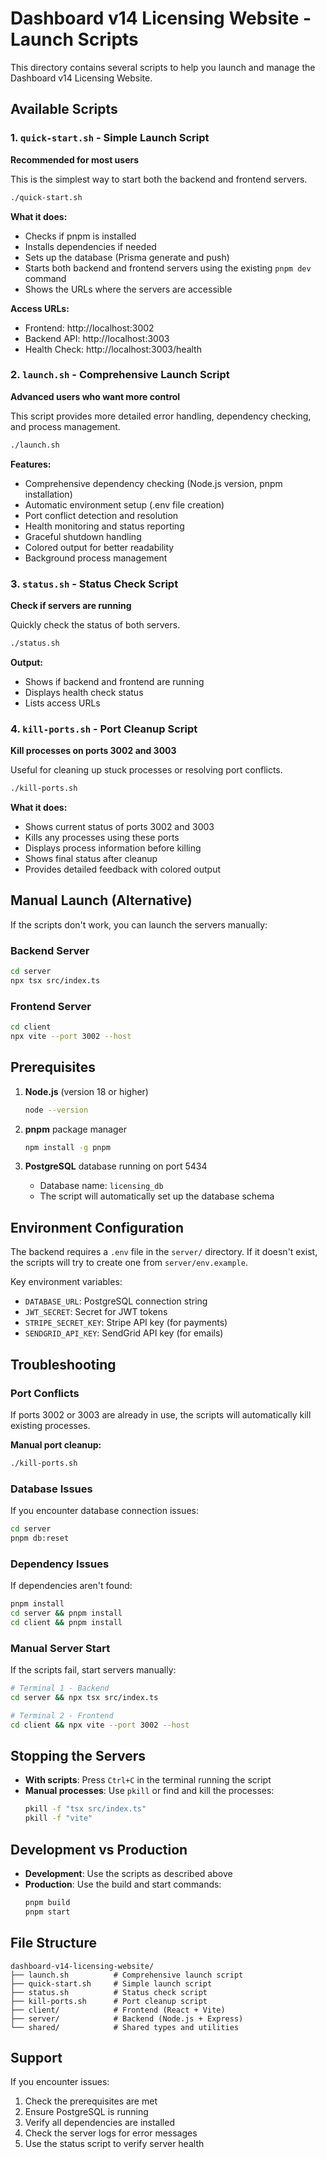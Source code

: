 # Dashboard v14 Licensing Website - Launch Scripts

This directory contains several scripts to help you launch and manage the Dashboard v14 Licensing Website.

## Available Scripts

### 1. `quick-start.sh` - Simple Launch Script
**Recommended for most users**

This is the simplest way to start both the backend and frontend servers.

```bash
./quick-start.sh
```

**What it does:**
- Checks if pnpm is installed
- Installs dependencies if needed
- Sets up the database (Prisma generate and push)
- Starts both backend and frontend servers using the existing `pnpm dev` command
- Shows the URLs where the servers are accessible

**Access URLs:**
- Frontend: http://localhost:3002
- Backend API: http://localhost:3003
- Health Check: http://localhost:3003/health

### 2. `launch.sh` - Comprehensive Launch Script
**Advanced users who want more control**

This script provides more detailed error handling, dependency checking, and process management.

```bash
./launch.sh
```

**Features:**
- Comprehensive dependency checking (Node.js version, pnpm installation)
- Automatic environment setup (.env file creation)
- Port conflict detection and resolution
- Health monitoring and status reporting
- Graceful shutdown handling
- Colored output for better readability
- Background process management

### 3. `status.sh` - Status Check Script
**Check if servers are running**

Quickly check the status of both servers.

```bash
./status.sh
```

**Output:**
- Shows if backend and frontend are running
- Displays health check status
- Lists access URLs

### 4. `kill-ports.sh` - Port Cleanup Script
**Kill processes on ports 3002 and 3003**

Useful for cleaning up stuck processes or resolving port conflicts.

```bash
./kill-ports.sh
```

**What it does:**
- Shows current status of ports 3002 and 3003
- Kills any processes using these ports
- Displays process information before killing
- Shows final status after cleanup
- Provides detailed feedback with colored output

## Manual Launch (Alternative)

If the scripts don't work, you can launch the servers manually:

### Backend Server
```bash
cd server
npx tsx src/index.ts
```

### Frontend Server
```bash
cd client
npx vite --port 3002 --host
```

## Prerequisites

1. **Node.js** (version 18 or higher)
   ```bash
   node --version
   ```

2. **pnpm** package manager
   ```bash
   npm install -g pnpm
   ```

3. **PostgreSQL** database running on port 5434
   - Database name: `licensing_db`
   - The script will automatically set up the database schema

## Environment Configuration

The backend requires a `.env` file in the `server/` directory. If it doesn't exist, the scripts will try to create one from `server/env.example`.

Key environment variables:
- `DATABASE_URL`: PostgreSQL connection string
- `JWT_SECRET`: Secret for JWT tokens
- `STRIPE_SECRET_KEY`: Stripe API key (for payments)
- `SENDGRID_API_KEY`: SendGrid API key (for emails)

## Troubleshooting

### Port Conflicts
If ports 3002 or 3003 are already in use, the scripts will automatically kill existing processes.

**Manual port cleanup:**
```bash
./kill-ports.sh
```

### Database Issues
If you encounter database connection issues:
```bash
cd server
pnpm db:reset
```

### Dependency Issues
If dependencies aren't found:
```bash
pnpm install
cd server && pnpm install
cd client && pnpm install
```

### Manual Server Start
If the scripts fail, start servers manually:
```bash
# Terminal 1 - Backend
cd server && npx tsx src/index.ts

# Terminal 2 - Frontend  
cd client && npx vite --port 3002 --host
```

## Stopping the Servers

- **With scripts**: Press `Ctrl+C` in the terminal running the script
- **Manual processes**: Use `pkill` or find and kill the processes:
  ```bash
  pkill -f "tsx src/index.ts"
  pkill -f "vite"
  ```

## Development vs Production

- **Development**: Use the scripts as described above
- **Production**: Use the build and start commands:
  ```bash
  pnpm build
  pnpm start
  ```

## File Structure

```
dashboard-v14-licensing-website/
├── launch.sh          # Comprehensive launch script
├── quick-start.sh     # Simple launch script
├── status.sh          # Status check script
├── kill-ports.sh      # Port cleanup script
├── client/            # Frontend (React + Vite)
├── server/            # Backend (Node.js + Express)
└── shared/            # Shared types and utilities
```

## Support

If you encounter issues:
1. Check the prerequisites are met
2. Ensure PostgreSQL is running
3. Verify all dependencies are installed
4. Check the server logs for error messages
5. Use the status script to verify server health
